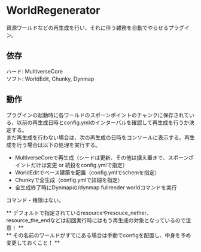 # WorldRegenerator
資源ワールドなどの再生成を行い、それに伴う雑務を自動でやらせるプラグイン。

## 依存
ハード: MultiverseCore<br>
ソフト: WorldEdit, Chunky, Dynmap

## 動作
プラグインの起動時に各ワールドのスポーンポイントのチャンクに保存されている、以前の再生成日時とconfig.ymlのインターバルを確認して再生成を行うか決定する。<br>
まだ再生成を行わない場合は、次の再生成の日時をコンソールに表示する。再生成を行う場合は以下の処理を実行する。
* MultiverseCoreで再生成（シードは更新、その他は据え置きで、スポーンポイントだけは変更 or 続投をconfig.ymlで指定）
* WorldEditでベース建築を配置（config.ymlでschemを指定）
* Chunkyで全生成（config.ymlで詳細を指定）
* 全生成終了時にDynmapの/dynmap fullrender worldコマンドを実行

コマンド・権限はない。

** デフォルトで指定されているresourceやresouce_nether、resource_the_endなどは初回実行時にはもう再生成の対象となっているので注意！ **<br>
** その名前のワールドがすでにある場合は手動でconfigを配置し、中身を予め変更しておくこと！ **
